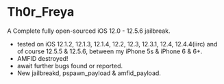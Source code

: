 # Th0r_Freya

A Complete fully open-sourced iOS 12.0 - 12.5.6 jailbreak. 
 
 - tested on iOS 12.1.2, 12.1.3, 12.1.4, 12.2, 12.3, 12.3.1, 12.4, 12.4.4(iirc) and of course 12.5.5 & 12.5.6, between my iPhone 5s & iPhone 6 & 6+.
 - AMFID destroyed! 
 - await further bugs found or reported.
 - New jailbreakd, pspawn_payload & amfid_payload.
